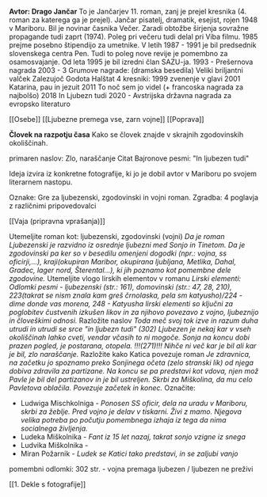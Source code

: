 **Avtor: Drago Jančar**
To je Jančarjev 11. roman, zanj je prejel kresnika
(4. roman za katerega ga je prejel). 
Jančar pisatelj, dramatik, esejist, rojen 1948 v Mariboru. Bil je novinar časnika Večer. Zaradi obtožbe širjenja sovražne propagande tudi zaprt (1974). Poleg pri večeru tudi delal pri Viba filmu. 1985 prejme posebno štipendijo za umetnike. V letih 1987 - 1991 je bil predsednik slovenskega centra Pen. Tudi to poleg nove revije je pomembno za osamosvajanje. Od leta 1995 je bil izredni član SAZU-ja.
1993 - Prešernova nagrada
2003 - 3 Grumove nagrade: (dramska besedila)
Veliki briljantni valček
Zalezujoč Godota
Halštat
4 kresniki:
1999 zvenenje v glavi
2001 Katarina, pau in jezuit
2011 To noč sem jo videl (+ francoska nagrada za najbolšo)
2018 In Ljubezn tudi
2020 - Avstrijska državna nagrada za evropsko literaturo

[[Osebe]]
[[Ljubezne premega vse, zarn vojne]]
[[Poprava]]

**Človek na razpotju časa**
Kako se človek znajde v skrajnih zgodovinskih okoliščinah.

primaren naslov: Zlo, naraščanje
Citat Bajronove pesmi: "In ljubezen tudi"

Ideja izvira iz konkretne fotografije, ki jo je dobil avtor v Mariboru po svojem literarnem nastopu.

Oznake: Gre za ljubezenski, zgodovinski in vojni roman.
Zgradba: 4 poglavja z različnimi pripovedovalci

[[Vaja (pripravna vprašanja)]]

Utemeljite roman kot: ljubezenski, zgodovinski (vojni)
*Da je roman Ljubezenski je razvidno iz osrednje ljubezni med Sonjo in Tinetom. Da je zgodovinski pa ker so v besedilu omenjeni dogodki (npr.: vojna, ss oficirji,...), kraji(okupiran Maribor, okupirana ljubljana, Metlika, Dahal, Gradec, lager nord, Šterental...), ki jih poznamo kot pomembne dele zgodovine.*
Utemeljite vlogo lirskih elementov v romanu
*Lirski elementi: Odlomki pesmi - ljubezenski (str.: 161), domovinski (str.: 47, 28, 210), 223(takrat se nism znala kam greš črnolaska, pela sm katyusho)/224 - dime donde vas morena, 248 - Katyusha
lirski elementi so ključni za poglobitev čustvenih izkušen likov in za njihovo povezavo z vojno, ljubeznijo in človeškimi odnosi.*
Razložite naslov
*Toda meč svoj tok izve in razum duha utrudi in utrudi se srce "in ljubezn tudi" (302) Ljubezen je nekaj kar v vseh okoliščinah lahko cveti, vendar včasih to ni mogoče. Sonja na koncu dobi prazen pogled, je postarana, otopela. !!!(271)!!! Nihče ni več kar je bil ali kar je bil, zlo naraščanje.*
Razložite kako Katica povezuje roman
*Je zdravnica, na začetku jo spoznamo preko Sonjinega očeta (zelo stranski lik) od njega dobiva zdravila za partizane. Na koncu se pa predstavi kot vdova, njen mož Pavle je bil del partizanov in je bil ustreljen. Skrbi za Miškolina, da mu celo Pavletova oblačila. Povezuje začetek in konec.*
Označite:
- Ludwiga Mischkolniga - *Ponosen SS oficir, dela na uradu v Mariboru, skrbi za žeblje. Pred vojno je delav v tiskarni. Živi z mamo. Njegova velika potreba po počutju pomembnega izhaja iz tega da nima socialnega življenja.*
- Ludeka Miškolnika - *Fant iz 15 let nazaj, takrat sonjo vzigne iz snega*
- Ludvika Miškolnika - 
- Miran Požarnik - *Ludek se Katici tako predstavi, in se zaljubi vanjo*

pomembni odlomki:
302 str. - vojna premaga ljubezen / ljubezen ne preživi

[[1. Dekle s fotografije]]